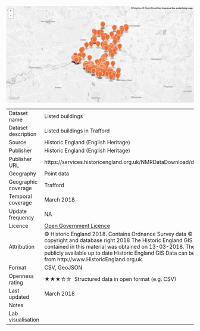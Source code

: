 [<img src="thumbnail.png">](trafford_listed_buildings_styled.geojson)
</br>

<table>
<tr>
	<td>Dataset name</td>
	<td>Listed buildings</td>
</tr>
<tr>
	<td>Dataset description</td>
	<td>Listed buildings in Trafford</td>
</tr>
<tr>
	<td>Source</td>
	<td>Historic England (English Heritage)</td>
</tr>
<tr>
	<td>Publisher</td>
	<td>Historic England (English Heritage)</td>
</tr>
<tr>
	<td>Publisher URL</td>
	<td><a href="https://services.historicengland.org.uk/NMRDataDownload/default.aspx"></a>https://services.historicengland.org.uk/NMRDataDownload/default.aspx</td>
</tr>
<tr>
	<td>Geography</td>
	<td>Point data</td>
</tr>
<tr>
	<td>Geographic coverage</td>
	<td>Trafford</td>
</tr>
<tr>
	<td>Temporal coverage</td>
	<td>March 2018</td>
</tr>
<tr>
	<td>Update frequency</td>
	<td>NA</td>
</tr>
<tr>
	<td>Licence</td>
	<td><a href="http://www.nationalarchives.gov.uk/doc/open-government-licence/version/3/">Open Government Licence</a></td>
</tr>
<tr>
	<td>Attribution</td>
	<td>© Historic England 2018. Contains Ordnance Survey data © Crown copyright and database right 2018 The Historic England GIS Data contained in this material was obtained on 13-03-2018. The most publicly available up to date Historic England GIS Data can be obtained from http://www.HistoricEngland.org.uk.</td>
</tr>
<tr>
	<td>Format</td>
	<td>CSV, GeoJSON</td>
</tr>
<tr>
	<td>Openness rating</td>
	<td>&#9733&#9733&#9733&#9734&#9734&nbsp; Structured data in open format (e.g. CSV)</td>
</tr>
<tr>
	<td>Last updated</td>
	<td>March 2018</td>
</tr>
<tr>
	<td>Notes</td>
	<td></td>
</tr>
<tr>
	<td>Lab visualisation</td>
	<td><a href=""></a></td>
</tr>
</table>
